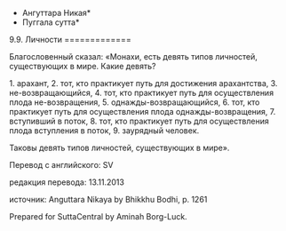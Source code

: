 * Ангуттара Никая*
* Пуггала сутта*

9\.9\. Личности
\=\=\=\=\=\=\=\=\=\=\=\=\=

Благословенный сказал: «Монахи, есть девять типов личностей, существующих в мире\. Какие девять?

1\. арахант,
2\. тот, кто практикует путь для достижения арахантства,
3\. не\-возвращающийся,
4\. тот, кто практикует путь для осуществления плода не\-возвращения,
5\. однажды\-возвращающийся,
6\. тот, кто практикует путь для осуществления плода однажды\-возвращения,
7\. вступивший в поток,
8\. тот, кто практикует путь для осуществления плода вступления в поток,
9\. заурядный человек\.

Таковы девять типов личностей, существующих в мире»\.

Перевод с английского: SV

редакция перевода: 13\.11\.2013

источник: Anguttara Nikaya by Bhikkhu Bodhi, p\. 1261

Prepared for SuttaCentral by Aminah Borg\-Luck\.